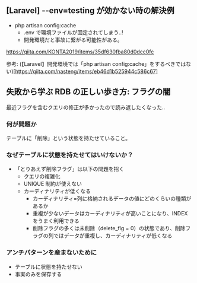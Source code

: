 ## [Laravel] --env=testing が効かない時の解決例

- php artisan config:cache
  - .env で環境ファイルが固定されてしまう..!
  - 開発環境だと事故に繋がる可能性がある。

https://qiita.com/KONTA2019/items/35df630fba80d0dcc0fc

参考: (【Laravel】開発環境では「php artisan config:cache」をするべきではない)[https://qiita.com/nasteng/items/eb46d1b525944c586c67]

## 失敗から学ぶ RDB の正しい歩き方: フラグの闇

最近フラグを含むクエリの修正が多かったので読み返したくなった..

### 何が問題か

テーブルに「削除」という状態を持たせていること。

### なぜテーブルに状態を持たせてはいけないか？

- 「とりあえず削除フラグ」は以下の問題を招く
  - クエリの複雑化
  - UNIQUE 制約が使えない
  - カーディナリティが低くなる
    - カーディナリティ=列に格納されるデータの値にどのくらいの種類があるか
    - 重複が少ないデータはカーディナリティが高いことになり、INDEX をうまく利用できる
    - 削除フラグの多くは未削除（delete_flg = 0）の状態であり、削除フラグの列ではデータが重複し、カーディナリティが低くなる

### アンチパターンを産まないために

- テーブルに状態を持たせない
- 事実のみを保存する
